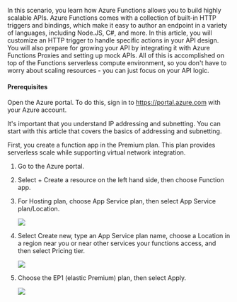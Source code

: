 In this scenario, you learn how Azure Functions allows you to build highly scalable APIs. Azure Functions comes with a collection of built-in HTTP triggers and bindings, which make it easy to author an endpoint in a variety of languages, including Node.JS, C#, and more. In this article, you will customize an HTTP trigger to handle specific actions in your API design. You will also prepare for growing your API by integrating it with Azure Functions Proxies and setting up mock APIs. All of this is accomplished on top of the Functions serverless compute environment, so you don't have to worry about scaling resources - you can just focus on your API logic.

#### Prerequisites

Open the Azure portal. To do this, sign in to https://portal.azure.com with your Azure account.


It's important that you understand IP addressing and subnetting. You can start with this article that covers the basics of addressing and subnetting.


First, you create a function app in the Premium plan. This plan provides serverless scale while supporting virtual network integration.

1. Go to the Azure portal.

2. Select + Create a resource on the left hand side, then choose Function app.

3. For Hosting plan, choose App Service plan, then select App Service plan/Location.

    ![](https://github.com/fenago/katacoda-scenarios/raw/master/azure-functions/azure-functions-virtual-network/steps/1/1.png)

4. Select Create new, type an App Service plan name, choose a Location in a region near you or near other services your functions access, and then select Pricing tier.

    ![](https://github.com/fenago/katacoda-scenarios/raw/master/azure-functions/azure-functions-virtual-network/steps/1/2.png)

5. Choose the EP1 (elastic Premium) plan, then select Apply.

    ![](https://github.com/fenago/katacoda-scenarios/raw/master/azure-functions/azure-functions-virtual-network/steps/1/3.png)
